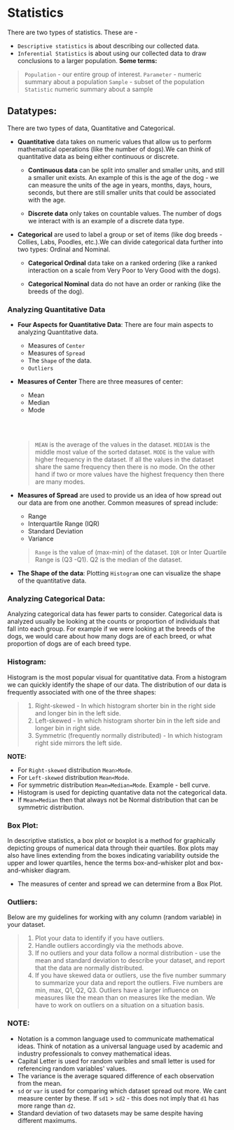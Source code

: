 # Statistics
There are two types of statistics. These are - 
* `Descriptive statistics` is about describing our collected data.
* `Inferential Statistics` is about using our collected data to draw conclusions to a larger population.
**Some terms:**
> `Population` - our entire group of interest.
> `Parameter` - numeric summary about a population
> `Sample` - subset of the population
> `Statistic` numeric summary about a sample

## Datatypes:
There are two types of data, Quantitative and Categorical.
* **Quantitative** data takes on numeric values that allow us to perform mathematical operations (like the number of dogs).We can think of quantitative data as being either continuous or discrete.

   * **Continuous data** can be split into smaller and smaller units, and still a smaller unit exists. An example of this is the age of the dog - we can measure the units of the age in years, months, days, hours, seconds, but there are still smaller units that could be associated with the age.

   * **Discrete data** only takes on countable values. The number of dogs we interact with is an example of a discrete data type.

* **Categorical** are used to label a group or set of items (like dog breeds - Collies, Labs, Poodles, etc.).We can divide categorical data further into two types: Ordinal and Nominal.

    * **Categorical Ordinal** data take on a ranked ordering (like a ranked interaction on a scale from Very Poor to Very Good with the dogs).

    * **Categorical Nominal** data do not have an order or ranking (like the breeds of the dog).

### Analyzing Quantitative Data
*  **Four Aspects for Quantitative Data**:
   There are four main aspects to analyzing Quantitative data.

   - Measures of `Center`
   - Measures of `Spread`
   - The `Shape` of the data.
   - `Outliers`
   
 * **Measures of Center**
There are three measures of center:

   - Mean
   - Median
   - Mode
   
   <br></br>
   > `MEAN` is the average of the values in the dataset.
   `MEDIAN` is the middle most value of the sorted dataset.
   `MODE` is the value with higher frequency in the dataset. If all the values in the dataset share the same frequency then there is no mode. On the other hand if two or more values have the highest frequency then there are many modes.
   
   
 * **Measures of Spread** are used to provide us an idea of how spread out our data are from one another. Common measures of spread include:

    - Range
    - Interquartile Range (IQR)
    - Standard Deviation
    - Variance 
    > `Range` is the value of (max-min) of the dataset.
    > `IQR` or Inter Quartile Range is (Q3 -Q1). Q2 is the median of the dataset.
    
 * **The Shape of the data**:
 Plotting `Histogram` one can visualize the shape of the quantitative data.
 
### Analyzing Categorical Data:
Analyzing categorical data has fewer parts to consider. Categorical data is analyzed usually be looking at the counts or proportion of individuals that fall into each group. For example if we were looking at the breeds of the dogs, we would care about how many dogs are of each breed, or what proportion of dogs are of each breed type.

### Histogram:
Histogram is the most popular visual for quantitative data. From a histogram we can quickly identify the shape of our data. The distribution of our data is frequently associated with one of the three shapes:
> 1. Right-skewed - In which histogram shorter bin in the right side and longer bin in the left side.
> 2. Left-skewed - In which histogram shorter bin in the left side and longer bin in right side.
> 3. Symmetric (frequently normally distributed) - In which histogram right side mirrors the left side.

**NOTE:**
* For `Right-skewed` distribution `Mean>Mode`.
* For `Left-skewed` distribution `Mean<Mode`.
* For symmetric distribution `Mean=Median=Mode`. Example - bell curve.
* Histogram is used for depicting quantative data not the categorical data.
* If `Mean=Median` then that always not be Normal distribution that can be symmetric distribution.

### Box Plot:
In descriptive statistics, a box plot or boxplot is a method for graphically depicting groups of numerical data through their quartiles. Box plots may also have lines extending from the boxes indicating variability outside the upper and lower quartiles, hence the terms box-and-whisker plot and box-and-whisker diagram.
*  The measures of center and spread we can determine from a Box Plot.
### Outliers:
Below are my guidelines for working with any column (random variable) in your dataset.
>1. Plot your data to identify if you have outliers.
>2. Handle outliers accordingly via the methods above.
>3. If no outliers and your data follow a normal distribution - use the mean and standard deviation to describe your dataset, and report that the data are normally distributed.
>4. If you have skewed data or outliers, use the five number summary to summarize your data and report the outliers. Five numbers are min, max, Q1, Q2, Q3.
Outliers have a larger influence on measures like the mean than on measures like the median. We have to work on outliers on a situation on a situation basis.

### NOTE:
* Notation is a common language used to communicate mathematical ideas. Think of notation as a universal language used by academic and industry professionals to convey mathematical ideas.
* Capital Letter is used for random varibles and small letter is used for referencing random variables' values.
* The variance is the average squared difference of each observation from the mean.
* `sd` or `var` is used for comparing which dataset spread out more. We cant measure center by these. If `sd1` > `sd2` - this does not imply that `d1` has more range than `d2`.
* Standard deviation of two datasets may be same despite having different maximums.
